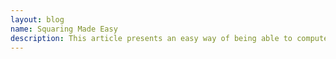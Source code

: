 ```yaml
---
layout: blog
name: Squaring Made Easy
description: This article presents an easy way of being able to compute two digit squares of the form 10x + y where x lies between 0 and 9 and y is greater than 5, x and y being integers. The content and idea in this paper is based on a very common Vedic math shortcut of squaring two digit numbers.
---
```


